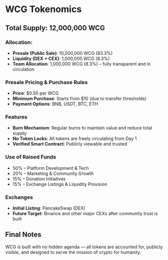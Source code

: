 # WCG Tokenomics

## Total Supply: 12,000,000 WCG

### Allocation:
- **Presale (Public Sale)**: 10,000,000 WCG (83.3%)
- **Liquidity (DEX + CEX)**: 1,000,000 WCG (8.3%)
- **Team Allocation**: 1,000,000 WCG (8.3%) – fully transparent and in circulation

### Presale Pricing & Purchase Rules
- **Price**: $0.50 per WCG
- **Minimum Purchase**: Starts from $10 (due to transfer thresholds)
- **Payment Options**: BNB, USDT, BTC, ETH

### Features
- **Burn Mechanism**: Regular burns to maintain value and reduce total supply
- **No Token Locks**: All tokens are freely circulating from Day 1
- **Verified Smart Contract**: Publicly viewable and trusted

### Use of Raised Funds
- 50% – Platform Development & Tech
- 20% – Marketing & Community Growth
- 15% – Donation Initiatives
- 15% – Exchange Listings & Liquidity Provision

### Exchanges
- **Initial Listing**: PancakeSwap (DEX)
- **Future Target**: Binance and other major CEXs after community trust is built

## Final Notes
WCG is built with no hidden agenda — all tokens are accounted for, publicly visible, and designed to serve the mission of crypto for humanity.

